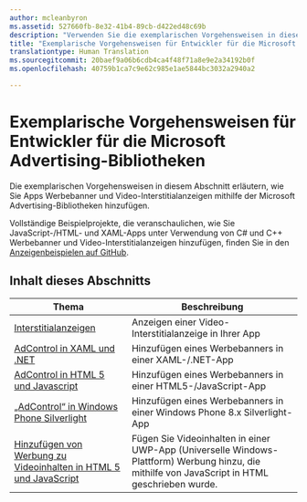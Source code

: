 ```yaml
---
author: mcleanbyron
ms.assetid: 527660fb-8e32-41b4-89cb-d422ed48c69b
description: "Verwenden Sie die exemplarischen Vorgehensweisen in diesem Abschnitt, um zu erfahren, wie Sie Apps Werbebanner und Video-Interstitialanzeigen mithilfe der Microsoft Advertising-Bibliotheken hinzufügen."
title: "Exemplarische Vorgehensweisen für Entwickler für die Microsoft Advertising-Bibliotheken"
translationtype: Human Translation
ms.sourcegitcommit: 20baef9a06b6cdb4ca4f48f71a8e9e2a34192b0f
ms.openlocfilehash: 40759b1ca7c9e62c985e1ae5844bc3032a2940a2

---
```


# Exemplarische Vorgehensweisen für Entwickler für die Microsoft Advertising-Bibliotheken




Die exemplarischen Vorgehensweisen in diesem Abschnitt erläutern, wie Sie Apps Werbebanner und Video-Interstitialanzeigen mithilfe der Microsoft Advertising-Bibliotheken hinzufügen.

Vollständige Beispielprojekte, die veranschaulichen, wie Sie JavaScript-/HTML- und XAML-Apps unter Verwendung von C# und C++ Werbebanner und Video-Interstitialanzeigen hinzufügen, finden Sie in den [Anzeigenbeispielen auf GitHub](http://aka.ms/githubads).

## Inhalt dieses Abschnitts

|  Thema    | Beschreibung |               
|----------|-------|
| [Interstitialanzeigen](interstitial-ads.md)    | Anzeigen einer Video-Interstitialanzeige in Ihrer App        |
| [AdControl in XAML und .NET](adcontrol-in-xaml-and--net.md)     | Hinzufügen eines Werbebanners in einer XAML-/.NET-App        |
| [AdControl in HTML 5 und Javascript](adcontrol-in-html-5-and-javascript.md)     | Hinzufügen eines Werbebanners in einer HTML5-/JavaScript-App        |
| [„AdControl“ in Windows Phone Silverlight](adcontrol-in-windows-phone-silverlight.md)       | Hinzufügen eines Werbebanners in einer Windows Phone 8.x Silverlight-App |
| [Hinzufügen von Werbung zu Videoinhalten in HTML 5 und JavaScript](add-advertisements-to-video-content.md)     |  Fügen Sie Videoinhalten in einer UWP-App (Universelle Windows-Plattform) Werbung hinzu, die mithilfe von JavaScript in HTML geschrieben wurde. |



 

 



<!--HONumber=Aug16_HO3-->


